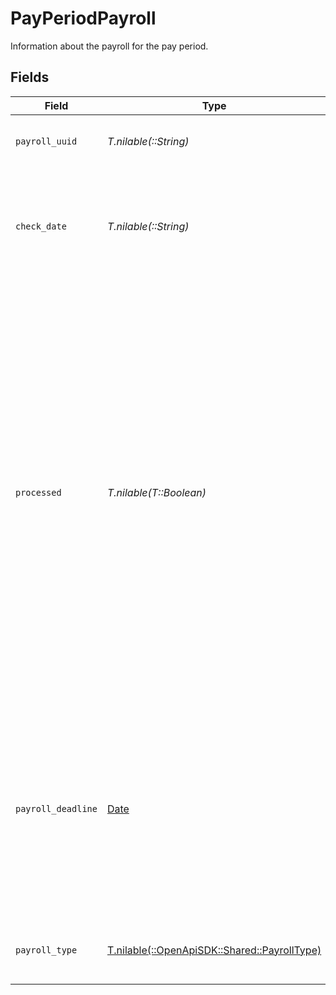 # PayPeriodPayroll

Information about the payroll for the pay period.


## Fields

| Field                                                                                                                                                                                                                                                                                                                        | Type                                                                                                                                                                                                                                                                                                                         | Required                                                                                                                                                                                                                                                                                                                     | Description                                                                                                                                                                                                                                                                                                                  |
| ---------------------------------------------------------------------------------------------------------------------------------------------------------------------------------------------------------------------------------------------------------------------------------------------------------------------------- | ---------------------------------------------------------------------------------------------------------------------------------------------------------------------------------------------------------------------------------------------------------------------------------------------------------------------------- | ---------------------------------------------------------------------------------------------------------------------------------------------------------------------------------------------------------------------------------------------------------------------------------------------------------------------------- | ---------------------------------------------------------------------------------------------------------------------------------------------------------------------------------------------------------------------------------------------------------------------------------------------------------------------------- |
| `payroll_uuid`                                                                                                                                                                                                                                                                                                               | *T.nilable(::String)*                                                                                                                                                                                                                                                                                                        | :heavy_minus_sign:                                                                                                                                                                                                                                                                                                           | The UUID of the payroll for this pay period.                                                                                                                                                                                                                                                                                 |
| `check_date`                                                                                                                                                                                                                                                                                                                 | *T.nilable(::String)*                                                                                                                                                                                                                                                                                                        | :heavy_minus_sign:                                                                                                                                                                                                                                                                                                           | The date on which employees will be paid for the payroll if the payroll is submitted on time.                                                                                                                                                                                                                                |
| `processed`                                                                                                                                                                                                                                                                                                                  | *T.nilable(T::Boolean)*                                                                                                                                                                                                                                                                                                      | :heavy_minus_sign:                                                                                                                                                                                                                                                                                                           | Whether or not the payroll has been successfully processed. Note that processed payrolls cannot be updated. Additionally, a payroll is not guaranteed to be processed just because the payroll deadline has passed. Late payrolls are not uncommon. Conversely, users may choose to run payroll before the payroll deadline. |
| `payroll_deadline`                                                                                                                                                                                                                                                                                                           | [Date](https://ruby-doc.org/stdlib-2.6.1/libdoc/date/rdoc/Date.html)                                                                                                                                                                                                                                                         | :heavy_minus_sign:                                                                                                                                                                                                                                                                                                           | The date by which payroll should be run for employees to be paid on time. Payroll data, such as time and attendance data, should be submitted on or before this date.                                                                                                                                                        |
| `payroll_type`                                                                                                                                                                                                                                                                                                               | [T.nilable(::OpenApiSDK::Shared::PayrollType)](../../models/shared/payrolltype.md)                                                                                                                                                                                                                                           | :heavy_minus_sign:                                                                                                                                                                                                                                                                                                           | Whether it is regular pay period or transition pay period.                                                                                                                                                                                                                                                                   |
